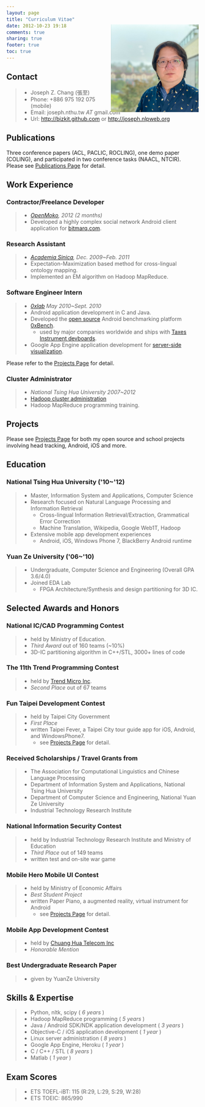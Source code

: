 ```yaml
---
layout: page
title: "Curriculum Vitae"
date: 2012-10-23 19:18
comments: true
sharing: true
footer: true
toc: true
---
```


<div style="float: right; position:relative; top: -110px; margin-bottom: -130px;">
	<img src="/images/me.jpg" width="230">
</div>

Contact 
-----------------
> - Joseph Z. Chang (張至)
> - Phone: +886 975 192 075 (mobile)
> - Email: joseph.nthu.tw _AT_ gmail.com
> - Url: http://bizkit.github.com or http://joseph.nlpweb.org

Publications
-----------------
Three conference papers (ACL, PACLIC, ROCLING), one demo paper (COLING), and participated in two conference tasks (NAACL, NTCIR).
Please see [Publications Page](/publications) for detail.

Work Experience
-----------------

### Contractor/Freelance Developer
> - *[OpenMoko](http://www.openmoko.com/), 2012 (2 months)*
> - Developed a highly complex social network Android client application for [bitmarq.com](http://www.bitmarq.com).

### Research Assistant
> - *[Academia Sinica](http://home.sinica.edu.tw/en/about/history_and_mission.html), Dec. 2009~Feb. 2011*
> - Expectation-Maximization based method for cross-lingual ontology mapping.
> - Implemented an EM algorithm on Hadoop MapReduce.

### Software Engineer Intern
> - *[0xlab](http://0xlab.org) May 2010~Sept. 2010*
> - Android application development in C and Java.
> - Developed the [open source](http://code.google.com/p/0xbench/) Android benchmarking platform [0xBench](https://play.google.com/store/apps/details?id=org.zeroxlab.zeroxbenchmark). 
>   - used by major companies worldwide and ships with [Taxes Instrument devboards](http://processors.wiki.ti.com/index.php/Android_Comparative_Benchmarks#RowboPERF:_0xBench). 
> - Google App Engine application development for [server-side visualization](http://0xbenchmark.appspot.com).

Please refer to the [Projects Page](/projects) for detail.

### Cluster Administrator
> - *National Tsing Hua University 2007~2012*
> - [Hadoop cluster administration](http://hadoop.nlpweb.org/)
> - Hadoop MapReduce programming training.

Projects
-----------------
Please see [Projects Page](/projects) for both my open source and school projects involving head tracking, Android, iOS and more.

Education
-----------------

### National Tsing Hua University ('10~'12)
> - Master, Information System and Applications, Computer Science
> - Research focused on Natural Language Processing and Information Retrieval
>   - Cross-lingual Information Retrieval/Extraction, Grammatical Error Correction
>   - Machine Translation, Wikipedia, Google Web1T, Hadoop
> - Extensive mobile app development experiences
>   - Android, iOS, Windows Phone 7, BlackBerry Android runtime

### Yuan Ze University ('06~'10)
> - Undergraduate, Computer Science and Engineering (Overall GPA 3.6/4.0)
> - Joined EDA Lab
>   - FPGA Architecture/Synthesis and design partitioning for 3D IC.

Selected Awards and Honors
-----------------

### National IC/CAD Programming Contest
> - held by Ministry of Education.
> - *Third Award* out of 160 teams (~10%)
> - 3D-IC partitioning algorithm in C++/STL, 3000+ lines of code

### The 11th Trend Programming Contest
> - held by [Trend Micro Inc](http://www.trendmicro.com).
> - *Second Place* out of 67 teams 

### Fun Taipei Development Contest
> - held by Taipei City Government
> - *First Place* 
> - written Taipei Fever, a Taipei City tour guide app for iOS, Android, and WindowsPhone7.
>   - see [Projects Page](/projects) for detail.

### Received Scholarships / Travel Grants from
> - The Association for Computational Linguistics and Chinese Language Processing
> - Department of Information System and Applications, National Tsing Hua University
> - Department of Computer Science and Engineering, National Yuan Ze University
> - Industrial Technology Research Institute

### National Information Security Contest 
> - held by Industrial Technology Research Institute and Ministry of Education
> - *Third Place* out of 149 teams
> - written test and on-site war game

### Mobile Hero Mobile UI Contest
> - held by Ministry of Economic Affairs
> - *Best Student Project*
> - written Paper Piano, a augmented reality, virtual instrument for Android
>   - see [Projects Page](/projects) for detail.

### Mobile App Development Contest
> - held by [Chuang Hua Telecom Inc](http://www.cht.com.tw/en/)
> - *Honorable Mention*

### Best Undergraduate Research Paper
> - given by YuanZe University

Skills & Expertise
-----------------
> - Python, nltk, scipy  ( *6 years* )
> - Hadoop MapReduce programming ( *5 years* )
> - Java / Android SDK/NDK application development ( *3 years* )
> - Objective-C / iOS application development ( *1 year* )
> - Linux server administration ( *8 years* )
> - Google App Engine, Heroku ( *1 year* )
> - C / C++ / STL ( *8 years* )
> - Matlab ( *1 year* )

Exam Scores
-----------------
> - ETS TOEFL-iBT: 115 (R:29, L:29, S:29, W:28)
> - ETS TOEIC: 865/990
